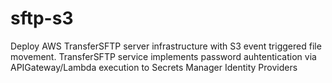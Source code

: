 # sftp-s3
Deploy AWS TransferSFTP server infrastructure with S3 event triggered file movement.  TransferSFTP service implements password auhtentication via APIGateway/Lambda execution to Secrets Manager Identity Providers
